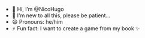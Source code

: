 - 👋 Hi, I’m @NicoHugo
- 👀 I'm new to all this, please be patient...
- 😄 Pronouns: he/him
- ⚡ Fun fact: I want to create a game from my book ✨

<!---
Adralan/Adralan is a ✨ special ✨ repository because its `README.md` (this file) appears on your GitHub profile.
You can click the Preview link to take a look at your changes.
--->
